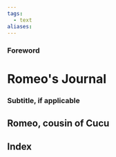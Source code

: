 ```yaml
---
tags:
  - text
aliases:
---
```


### Foreword
# Romeo's Journal
### Subtitle, if applicable
## Romeo, cousin of Cucu

## Index

